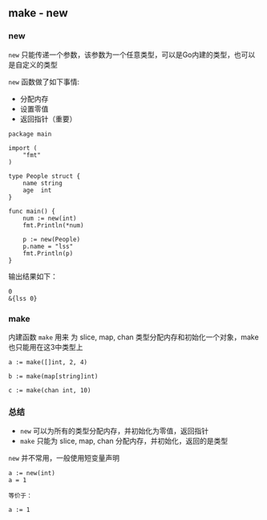 ## make - new

### new
`new` 只能传递一个参数，该参数为一个任意类型，可以是Go内建的类型，也可以是自定义的类型

`new` 函数做了如下事情:
- 分配内存
- 设置零值
- 返回指针（重要）

```
package main

import (
	"fmt"
)

type People struct {
	name string
	age  int
}

func main() {
	num := new(int)
	fmt.Println(*num)

	p := new(People)
	p.name = "lss"
	fmt.Println(p)
}
```
输出结果如下：
```
0
&{lss 0}
```

### make
内建函数 `make` 用来 为 slice, map, chan 类型分配内存和初始化一个对象，make 也只能用在这3中类型上

```
a := make([]int, 2, 4)

b := make(map[string]int)

c := make(chan int, 10)
```

### 总结
- `new` 可以为所有的类型分配内存，并初始化为零值，返回指针
- `make` 只能为 slice, map, chan 分配内存，并初始化，返回的是类型

`new` 并不常用，一般使用短变量声明
```
a := new(int)
a = 1

等价于：

a := 1
```